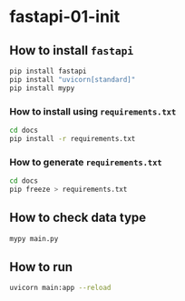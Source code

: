 # fastapi-01-init

## How to install `fastapi`

```bash
pip install fastapi
pip install "uvicorn[standard]"
pip install mypy
```

### How to install using `requirements.txt`

```bash
cd docs
pip install -r requirements.txt
```

### How to generate `requirements.txt`

```bash
cd docs
pip freeze > requirements.txt
```

## How to check data type

```bash
mypy main.py
```

## How to run

```bash
uvicorn main:app --reload
```
